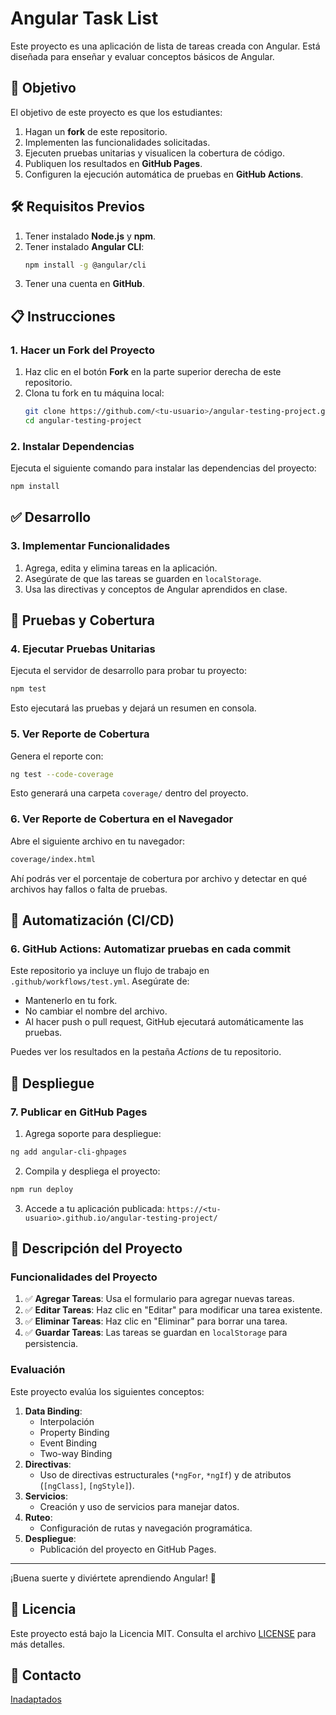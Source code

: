 # Angular Task List

Este proyecto es una aplicación de lista de tareas creada con Angular. Está diseñada para enseñar y evaluar conceptos básicos de Angular.

## 🎯 Objetivo

El objetivo de este proyecto es que los estudiantes:

1. Hagan un **fork** de este repositorio.
2. Implementen las funcionalidades solicitadas.
3. Ejecuten pruebas unitarias y visualicen la cobertura de código.
4. Publiquen los resultados en **GitHub Pages**.
5. Configuren la ejecución automática de pruebas en **GitHub Actions**.

## 🛠️ Requisitos Previos

1. Tener instalado **Node.js** y **npm**.
2. Tener instalado **Angular CLI**:
   ```bash
   npm install -g @angular/cli
   ```
3. Tener una cuenta en **GitHub**.

## 📋 Instrucciones

### 1. Hacer un Fork del Proyecto

1. Haz clic en el botón **Fork** en la parte superior derecha de este repositorio.
2. Clona tu fork en tu máquina local:
   ```bash
   git clone https://github.com/<tu-usuario>/angular-testing-project.git
   cd angular-testing-project
   ```

### 2. Instalar Dependencias

Ejecuta el siguiente comando para instalar las dependencias del proyecto:

```bash
npm install
```

## ✅ Desarrollo

### 3. Implementar Funcionalidades

1. Agrega, edita y elimina tareas en la aplicación.
2. Asegúrate de que las tareas se guarden en `localStorage`.
3. Usa las directivas y conceptos de Angular aprendidos en clase.

## 🧪 Pruebas y Cobertura

### 4. Ejecutar Pruebas Unitarias

Ejecuta el servidor de desarrollo para probar tu proyecto:

```bash
npm test
```

Esto ejecutará las pruebas y dejará un resumen en consola.

### 5. Ver Reporte de Cobertura

Genera el reporte con:

```bash
ng test --code-coverage
```

Esto generará una carpeta `coverage/` dentro del proyecto.

### 6. Ver Reporte de Cobertura en el Navegador

Abre el siguiente archivo en tu navegador:

```bash
coverage/index.html
```

Ahí podrás ver el porcentaje de cobertura por archivo y detectar en qué archivos hay fallos o falta de pruebas.

## 🔁 Automatización (CI/CD)

### 6. GitHub Actions: Automatizar pruebas en cada commit

Este repositorio ya incluye un flujo de trabajo en `.github/workflows/test.yml`. Asegúrate de:

- Mantenerlo en tu fork.
- No cambiar el nombre del archivo.
- Al hacer push o pull request, GitHub ejecutará automáticamente las pruebas.

Puedes ver los resultados en la pestaña _Actions_ de tu repositorio.

## 🚀 Despliegue

### 7. Publicar en GitHub Pages

1. Agrega soporte para despliegue:

```bash
ng add angular-cli-ghpages
```

2. Compila y despliega el proyecto:

```bash
npm run deploy
```

3. Accede a tu aplicación publicada:
   `https://<tu-usuario>.github.io/angular-testing-project/
`

## 📝 Descripción del Proyecto

### Funcionalidades del Proyecto

1. ✅ **Agregar Tareas**: Usa el formulario para agregar nuevas tareas.
2. ✅ **Editar Tareas**: Haz clic en "Editar" para modificar una tarea existente.
3. ✅ **Eliminar Tareas**: Haz clic en "Eliminar" para borrar una tarea.
4. ✅ **Guardar Tareas**: Las tareas se guardan en `localStorage` para persistencia.

### Evaluación

Este proyecto evalúa los siguientes conceptos:

1. **Data Binding**:
   - Interpolación
   - Property Binding
   - Event Binding
   - Two-way Binding
2. **Directivas**:
   - Uso de directivas estructurales (`*ngFor`, `*ngIf`) y de atributos (`[ngClass]`, `[ngStyle]`).
3. **Servicios**:
   - Creación y uso de servicios para manejar datos.
4. **Ruteo**:
   - Configuración de rutas y navegación programática.
5. **Despliegue**:
   - Publicación del proyecto en GitHub Pages.

---

¡Buena suerte y diviértete aprendiendo Angular! 🚀

## 📄 Licencia

Este proyecto está bajo la Licencia MIT. Consulta el archivo [LICENSE](LICENSE) para más detalles.

## 📧 Contacto

[Inadaptados](https://inadaptados.mx,)
